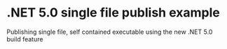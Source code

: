 # .NET 5.0 single file publish example

Publishing single file, self contained executable using the new .NET 5.0 build feature